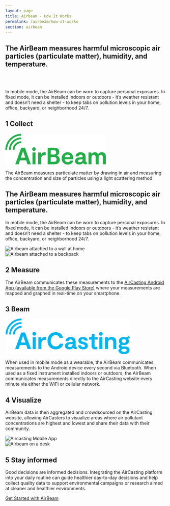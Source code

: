 ```yaml
---
layout: page
title: Airbeam - How It Works
permalink: /airbeam/how-it-works
section: airbeam
---
```


<section class="panel arc-background arc-background--right-teal-light arc-background--how-it-works">
  <div class="split--50 split--padding-right split--order-secondary">
    <h1 class="heading heading--large u--gray-text u--mobile-hidden">
      The AirBeam measures harmful microscopic air particles (particulate matter), humidity, and temperature.
    </h1>
    <br>
    <br>
    <p class="p--body u--mobile-hidden">
      In mobile mode, the AirBeam can be worn to capture personal exposures.  In fixed mode, it can be installed indoors or outdoors - it’s weather resistant and doesn’t need a shelter - to keep tabs on pollution levels in your home, office, backyard, or neighborhood 24/7.
    </p>
    <article class="container--narrow u--margin-top-huge">
      <h2 class="heading heading--medium">
        <span class="heading--underlined">1</span>
        <span class="heading--capitilized">Collect</span>
      </h2>
      <img class="logo logo--body" alt="Airbeam logo" src="/assets/img/svg/Airbeam-Logo-Body.svg" />
      <p class="p--body">
        The AirBeam measures particulate matter by drawing in air and measuring the concentration and size of particles using a light scattering method.
      </p>
    </article>

  </div>

  <div class="split--50 u--align-right">
    <h1 class="heading heading--large u--gray-text page-title u--tablet-hidden">
      The AirBeam measures harmful microscopic air particles (particulate matter), humidity, and temperature.
    </h1>
    <p class="p--body u--tablet-hidden">
      In mobile mode, the AirBeam can be worn to capture personal exposures.  In fixed mode, it can be installed indoors or outdoors - it’s weather resistant and doesn’t need a shelter - to keep tabs on pollution levels in your home, office, backyard, or neighborhood 24/7.
    </p>
    <img
      srcset="{{ site.produrl | append: '/assets/img/airbeam-howitworks-01.jpg?nf_resize=fit&w=720 480w' }},
              {{ site.produrl | append: '/assets/img/airbeam-howitworks-01.jpg 767w' }},
              {{ site.produrl | append: '/assets/img/airbeam-howitworks-01.jpg?nf_resize=fit&w=600 1024w' }},
              {{ site.produrl | append: '/assets/img/airbeam-howitworks-01.jpg' }}"
      alt="Airbeam attached to a wall at home"
      class="img img--fade-in"
    />
  </div>
</section>

<section class="panel">
  <div class="split--50 split--padding-right">
    <img
      srcset="{{ site.produrl | append: '/assets/img/airbeam-howitworks-02.jpg?nf_resize=fit&w=720 480w' }},
              {{ site.produrl | append: '/assets/img/airbeam-howitworks-02.jpg 767w' }},
              {{ site.produrl | append: '/assets/img/airbeam-howitworks-02.jpg?nf_resize=fit&w=600 1024w' }},
              {{ site.produrl | append: '/assets/img/airbeam-howitworks-02.jpg' }}"
      alt="Airbeam attached to a backpack"
      class="img img--margin-top img--fade-in"
    />
  </div>

  <div class="split--50">
    <article class="container--narrow container--centered">
      <h2 class="heading heading--medium">
        <span class="heading--underlined">2</span>
        <span class="heading--capitilized">Measure</span>
      </h2>
      <p class="p--body">
        The AirBeam communicates these measurements to the <a href="https://play.google.com/store/apps/details?id=pl.llp.aircasting&hl=en_US">AirCasting Android App (available from the Google Play Store)</a> where your measurements are mapped and graphed in real-time on your smartphone.
      </p>
    </article>
  </div>
</section>

<section class="panel">
  <div class="split--50 split--padding-right split--order-secondary">
    <article class="container--narrow">
      <h2 class="heading heading--medium">
        <span class="heading--underlined heading--underlined--ac">3</span>
        <span class="heading--capitilized">Beam</span>
      </h2>
      <img class="logo logo--body" alt="Aircasting logo" src="/assets/img/svg/Aircasting-Logo-Body.svg" />
      <p class="p--body">
        When used in mobile mode as a wearable, the AirBeam communicates measurements to the Android device every second via Bluetooth.  When used as a fixed instrument installed indoors or outdoors, the AirBeam communicates measurements directly to the AirCasting website every minute via either the WiFi or cellular network.
      </p>
    </article>
    <article class="container--narrow u--margin-top-big">
      <h2 class="heading heading--medium">
        <span class="heading--underlined heading--underlined--ac">4</span>
        <span class="heading--capitilized">Visualize</span>
      </h2>
      <p class="p--body">
        AirBeam data is then aggregated and crowdsourced on the AirCasting website, allowing AirCasters to visualize areas where air pollutant concentrations are highest and lowest and share their data with their community.
      </p>
    </article>
  </div>
  <div class="split--50">
    <img
      srcset="{{ site.produrl | append: '/assets/img/airbeam-howitworks-04-app-placeholder-.png?nf_resize=fit&w=720 480w' }},
              {{ site.produrl | append: '/assets/img/airbeam-howitworks-04-app-placeholder-.png 767w' }},
              {{ site.produrl | append: '/assets/img/airbeam-howitworks-04-app-placeholder-.png?nf_resize=fit&w=600 1024w' }},
              {{ site.produrl | append: '/assets/img/airbeam-howitworks-04-app-placeholder-.png' }}"
      alt="Aircasting Mobile App"
      class="img img--margin-top img--fade-in"
    />
  </div>
</section>

<section class="panel">
  <div class="split--50 split--padding-right">
    <img
      srcset="{{ site.produrl | append: '/assets/img/airbeam-howitworks-05.jpg?nf_resize=fit&w=720 480w' }},
              {{ site.produrl | append: '/assets/img/airbeam-howitworks-05.jpg 767w' }},
              {{ site.produrl | append: '/assets/img/airbeam-howitworks-05.jpg?nf_resize=fit&w=600 1024w' }},
              {{ site.produrl | append: '/assets/img/airbeam-howitworks-05.jpg' }}"
      alt="Airbeam on a desk"
      class="img img--fade-in"
    />
  </div>
  <div class="split--50">
    <article class="container--narrow container--centered">
      <h2 class="heading heading--medium">
        <span class="heading--underlined">5</span>
        <span class="heading--capitilized">Stay informed</span>
      </h2>
      <p class="p--body">
        Good decisions are informed decisions. Integrating the AirCasting platform into your daily routine can guide healthier day-to-day decisions and help collect quality data to support environmental campaigns or research aimed at cleaner and healthier environments.
      </p>
      <div class="u--align-center">
        <a href="/airbeam/buy-it-now" class="badge-link badge-link--hm">
          <span class="u--vertically-centered">Get Started with AirBeam</span>
        </a>
      </div>
    </article>
  </div>
</section>

